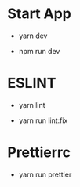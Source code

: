 # Start App

- yarn dev

- npm run dev

# ESLINT

- yarn lint

- yarn run lint:fix

# Prettierrc

- yarn run prettier
